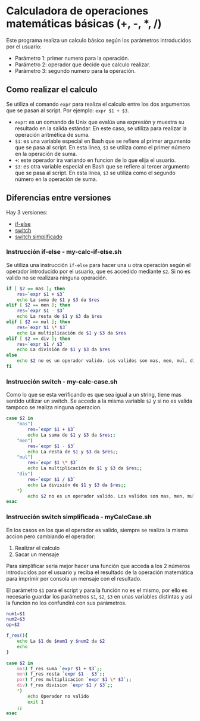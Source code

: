 # Calculadora de operaciones matemáticas básicas (+, -, *, /)
Este programa realiza un calculo básico según los parámetros introducidos por el usuario:
- Parámetro 1: primer numero para la operación.
- Parámetro 2: operador que decide que calculo realizar.
- Parámetro 3: segundo numero para la operación.


## Como realizar el calculo
Se utiliza el comando `expr` para realiza el calculo entre los dos argumentos que se pasan al script. 
Por ejemplo: `expr $1 + $3`.

-   `expr`: es un comando de Unix que evalúa una expresión y muestra su resultado en la salida estándar. En este caso, se utiliza para realizar la operación aritmética de suma.
-   `$1`: es una variable especial en Bash que se refiere al primer argumento que se pasa al script. En esta línea, `$1` se utiliza como el primer número en la operación de suma.
-   `+`: este operador ira variando en funcion de lo que elija el usuario.
-   `$3`: es otra variable especial en Bash que se refiere al tercer argumento que se pasa al script. En esta línea, `$3` se utiliza como el segundo número en la operación de suma.


## Diferencias entre versiones
Hay 3 versiones:

- [if-else](#if-else)
- [switch](#switch)
- [switch simplificado](#simple-switch)


<a id="if-else"></a>
### Instrucción if-else - my-calc-if-else.sh
Se utiliza una instrucción `if-else` para hacer una u otra operación según el operador introducido por el usuario, que es accedido mediante `$2`.  Si no es valido no se realizara ninguna operación.
```bash
if [ $2 == mas ]; then
	res=`expr $1 + $3`
	echo La suma de $1 y $3 da $res
elif [ $2 == men ]; then
	res=`expr $1 - $3`
	echo La resta de $1 y $3 da $res
elif [ $2 == mul ]; then
	res=`expr $1 \* $3`
	echo La multiplicación de $1 y $3 da $res
elif [ $2 == div ]; then
	res=`expr $1 / $3`
	echo La división de $1 y $3 da $res
else
	echo $2 no es un operador valido. Los validos son mas, men, mul, div.
fi
```


<a id="switch"></a>
### Instrucción switch - my-calc-case.sh
Como lo que se esta verificando es que sea igual a un string, tiene mas sentido utilizar un switch. Se accede a la misma variable `$2` y si no es valida tampoco se realiza ninguna operacion.
```bash
case $2 in
	"mas")
		res=`expr $1 + $3`
		echo La suma de $1 y $3 da $res;;
	"men")
		res=`expr $1 - $3`
		echo La resta de $1 y $3 da $res;;
	"mul")
		res=`expr $1 \* $3`
		echo La multiplicación de $1 y $3 da $res;;
	"div")
		res=`expr $1 / $3`
		echo La división de $1 y $3 da $res;;
	*)
		echo $2 no es un operador valido. Los validos son mas, men, mul, div.;;
esac
```


<a id="simple-switch"></a>
### Instrucción switch simplificada - myCalcCase.sh
En los casos en los que el operador es valido, siempre se realiza la misma accion pero cambiando el operador:

1. Realizar el calculo
2. Sacar un mensaje

Para simplificar seria mejor hacer una función que acceda a los 2 números introducidos por el usuario y reciba el resultado de la operación matemática para imprimir por consola un mensaje con el resultado.

El parámetro `$1` para el script y para la función no es el mismo, por ello es necesario guardar los parámetros `$1`, `$2`, `$3` en unas variables distintas y así la función no los confundirá con sus parámetros.

```bash
num1=$1
num2=$3
op=$2

f_res(){
	echo La $1 de $num1 y $num2 da $2
	echo
}

case $2 in
	mas) f_res suma `expr $1 + $3`;;
	men) f_res resta `expr $1 - $3`;;
	por) f_res multiplicacion `expr $1 \* $3`;;
	div) f_res division `expr $1 / $3`;;
	*)
		echo Operador no valido
		exit 1
	;;
esac
```
